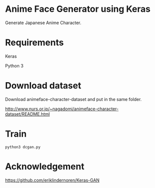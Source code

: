 # Anime Face Generator using Keras

Generate Japanese Anime Character.

# Requirements

Keras

Python 3

# Download dataset

Download animeface-character-dataset and put in the same folder.

http://www.nurs.or.jp/~nagadomi/animeface-character-dataset/README.html

# Train

`python3 dcgan.py`

# Acknowledgement

https://github.com/eriklindernoren/Keras-GAN

